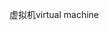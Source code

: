 <span data-ttu-id="ad3aa-101">虚拟机</span><span class="sxs-lookup"><span data-stu-id="ad3aa-101">virtual machine</span></span>